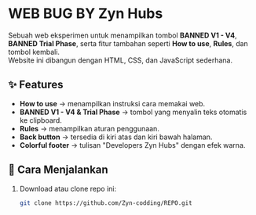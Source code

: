 # WEB BUG BY Zyn Hubs

Sebuah web eksperimen untuk menampilkan tombol **BANNED V1 - V4**, **BANNED Trial Phase**, serta fitur tambahan seperti **How to use**, **Rules**, dan tombol kembali.  
Website ini dibangun dengan HTML, CSS, dan JavaScript sederhana.

## ✨ Features
- **How to use** → menampilkan instruksi cara memakai web.
- **BANNED V1 - V4 & Trial Phase** → tombol yang menyalin teks otomatis ke clipboard.
- **Rules** → menampilkan aturan penggunaan.
- **Back button** → tersedia di kiri atas dan kiri bawah halaman.
- **Colorful footer** → tulisan "Developers Zyn Hubs" dengan efek warna.

## 🚀 Cara Menjalankan
1. Download atau clone repo ini:
   ```bash
   git clone https://github.com/Zyn-codding/REPO.git
